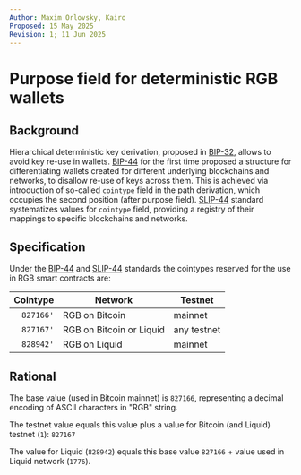 ```yaml
---
Author: Maxim Orlovsky, Kairo
Proposed: 15 May 2025
Revision: 1; 11 Jun 2025
---
```


# Purpose field for deterministic RGB wallets

## Background

Hierarchical deterministic key derivation, proposed in [BIP-32], allows to avoid key re-use in wallets.
[BIP-44] for the first time proposed a structure for differentiating wallets created for different
underlying blockchains and networks, to disallow re-use of keys across them.
This is achieved via introduction of so-called `cointype` field in the path derivation,
which occupies the second position (after purpose field).
[SLIP-44] standard systematizes values for `cointype` field, providing a registry of their mappings
to specific blockchains and networks.

## Specification

Under the [BIP-44] and [SLIP-44] standards the cointypes reserved for the use in RGB smart contracts
are:

|    Cointype | Network                  | Testnet     |
|------------:|--------------------------|-------------|
|   `827166'` | RGB on Bitcoin           | mainnet     |
|   `827167'` | RGB on Bitcoin or Liquid | any testnet |
|   `828942'` | RGB on Liquid            | mainnet     |

## Rational

The base value (used in Bitcoin mainnet) is `827166`,
representing a decimal encoding of ASCII characters in "RGB" string.

The testnet value equals this value plus a value for Bitcoin (and Liquid) testnet (`1`): `827167`

The value for Liquid (`828942`) equals this base value `827166` + value used in Liquid network (`1776`).


[BIP-32]: https://github.com/bitcoin/bips/blob/master/bip-0032.mediawiki

[BIP-44]: https://github.com/bitcoin/bips/blob/master/bip-0044.mediawiki

[SLIP-44]: https://github.com/satoshilabs/slips/blob/master/slip-0044.md
